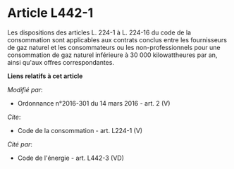 # Article L442-1

Les dispositions des articles L. 224-1 à L. 224-16 du code de la consommation sont applicables aux contrats conclus entre les
fournisseurs de gaz naturel et les consommateurs ou les non-professionnels pour une consommation de gaz naturel inférieure à
30 000 kilowattheures par an, ainsi qu'aux offres correspondantes.

**Liens relatifs à cet article**

_Modifié par_:

  - Ordonnance n°2016-301 du 14 mars 2016 - art. 2 (V)

_Cite_:

  - Code de la consommation - art. L224-1 (V)

_Cité par_:

  - Code de l'énergie - art. L442-3 (VD)
